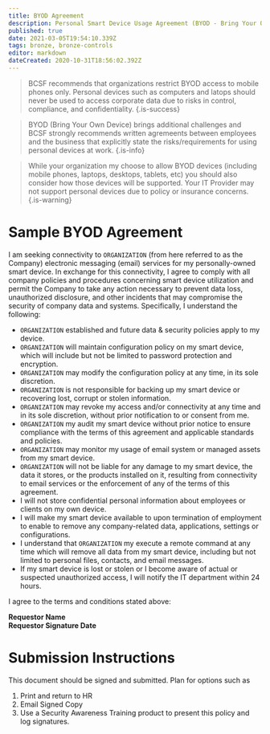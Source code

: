 ```yaml
---
title: BYOD Agreement
description: Personal Smart Device Usage Agreement (BYOD - Bring Your Own Device)
published: true
date: 2021-03-05T19:54:10.339Z
tags: bronze, bronze-controls
editor: markdown
dateCreated: 2020-10-31T18:56:02.392Z
---
```


> BCSF recommends that organizations restrict BYOD access to mobile phones only.  Personal devices such as computers and latops should never be used to access corporate data due to risks in control, compliance, and confidentiality. 
{.is-success}

> BYOD (Bring Your Own Device) brings additional challenges and BCSF strongly recommends written agremeents between employees and the business that explicitly state the risks/requirements for using personal devices at work. 
{.is-info}

> While your organization my choose to allow BYOD devices (including mobile phones, laptops, desktops, tablets, etc) you should also consider how those devices will be supported. Your IT Provider may not support personal devices due to policy or insurance concerns.  
{.is-warning}

# Sample BYOD Agreement

I am seeking connectivity to `ORGANIZATION` (from here referred to as the Company) electronic messaging (email) services for my personally-owned smart device. In exchange for this connectivity, I agree to comply with all company policies and procedures concerning smart device utilization and permit the Company to take any action necessary to prevent data loss, unauthorized disclosure, and other incidents that may compromise the security of company data and systems.  Specifically, I understand the following:

- `ORGANIZATION` established and future data & security policies apply to my device.
- `ORGANIZATION`  will maintain configuration policy on my smart device, which will include but not be limited to password protection and encryption.  
- `ORGANIZATION`  may modify the configuration policy at any time, in its sole discretion.
- `ORGANIZATION`  is not responsible for backing up my smart device or recovering lost, corrupt or stolen information.
- `ORGANIZATION`  may revoke my access and/or connectivity at any time and in its sole discretion, without prior notification to or consent from me.
- `ORGANIZATION`  my audit my smart device without prior notice to ensure compliance with the terms of this agreement and applicable standards and policies.  
- `ORGANIZATION`  may monitor my usage of email system or managed assets from my smart device. 
- `ORGANIZATION`  will not be liable for any damage to my smart device, the data it stores, or the products installed on it, resulting from connectivity to email services or the enforcement of any of the terms of this agreement.
- I will not store confidential personal information about employees or clients on my own device.
- I will make my smart device available to upon termination of employment to enable to remove any company-related data, applications, settings or configurations.
- I understand that `ORGANIZATION` my execute a remote command at any time which will remove all data from my smart device, including but not limited to personal files, contacts, and email messages.
- If my smart device is lost or stolen or I become aware of actual or suspected unauthorized access, I will notify the IT department within 24 hours.  

I agree to the terms and conditions stated above:

**Requestor Name	
Requestor Signature	
Date**


# Submission Instructions
This document should be signed and submitted.  Plan for options such as
1. Print and return to HR
2. Email Signed Copy
3. Use a Security Awareness Training product to present this policy and log signatures. 